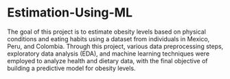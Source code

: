 # Estimation-Using-ML

The goal of this project is to estimate obesity levels based on physical conditions and eating 
habits using a dataset from individuals in Mexico, Peru, and Colombia. Through this project, 
various data preprocessing steps, exploratory data analysis (EDA), and machine learning 
techniques were employed to analyze health and dietary data, with the final objective of building 
a predictive model for obesity levels. 
